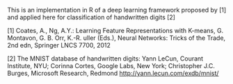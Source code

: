 This is an implementation in R of a deep learning framework proposed by [1] and applied here for classification of handwritten digits [2]

[1] Coates, A., Ng, A.Y.: Learning Feature Representations with K-means, G. Montavon, G. B. Orr, K.-R. uller (Eds.), Neural Networks: Tricks of the Trade, 2nd edn, Springer LNCS 7700, 2012

[2] The MNIST database of handwritten digits: Yann LeCun, Courant Institute, NYU; Corinna Cortes, Google Labs, New York; Christopher J.C. Burges, Microsoft Research, Redmond 
http://yann.lecun.com/exdb/mnist/

